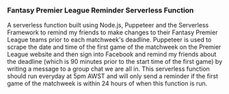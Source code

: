 ### Fantasy Premier League Reminder Serverless Function

A serverless function built using Node.js, Puppeteer and the Serverless Framework to remind my friends to make changes to their Fantasy Premier League teams prior to each matchweek's deadline. Puppeteer is used to scrape the date and time of the first game of the matchweek on the Premier League website and then sign into Facebook and remind my friends about the deadline (which is 90 minutes prior to the start time of the first game) by writing a message to a group chat we are all in. This serverless function should run everyday at 5pm AWST and will only send a reminder if the first game of the matchweek is within 24 hours of when this function is run.

